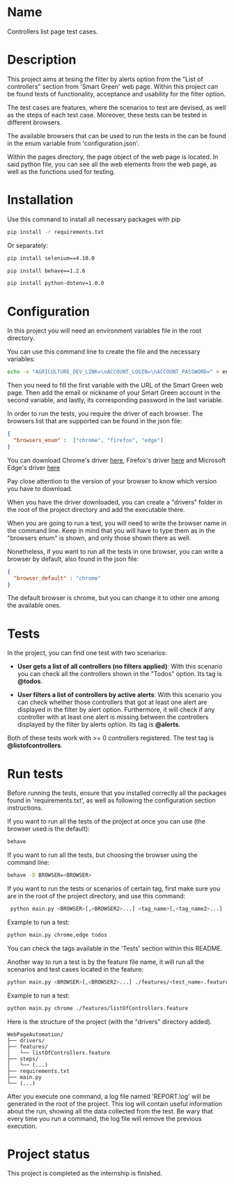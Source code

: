 # Name

Controllers list page test cases.

# Description

This project aims at tesing the filter by alerts option from the "List of controllers"
section from 'Smart Green' web page. Within this project can be found tests of functionality,
acceptance and usability for the filter option.

The test cases are features, where the scenarios to test are devised, as well as the
steps of each test case. Moreover, these tests can be tested in different browsers.

The available browsers that can be used to run the tests in the can be found in the
enum variable from 'configuration.json'. 

Within the pages directory, the page object of the web page is located.
In said python file, you can see all the web elements from the web page, as well as 
the functions used for testing.


# Installation

Use this command to install all necessary packages with pip

```bash
pip install -r requirements.txt
```

Or separately:
```bash
pip install selenium==4.10.0

pip install behave==1.2.6

pip install python-dotenv=1.0.0
```

# Configuration

In this project you will need an environment variables file in the root directory.

You can use this command line to create the file and the necessary variables:
```bash
echo -e "AGRICULTURE_DEV_LINK=\nACCOUNT_LOGIN=\nACCOUNT_PASSWORD=" > environment_variables.env
```
Then you need to fill the first variable with the URL of the Smart Green web page.
Then add the email or nickname of your Smart Green account in the second variable,
and lastly, its corresponding password in the last variable.

In order to run the tests, you require the driver of each browser.
The browsers list that are supported can be found in the json file: 

```json
{
  "browsers_enum" :  ["chrome", "firefox", "edge"]
}
```

You can download Chrome's driver [here](https://chromedriver.chromium.org/downloads), 
Firefox's driver [here](https://github.com/mozilla/geckodriver/releases)
and Microsoft Edge's driver [here](https://developer.microsoft.com/es-es/microsoft-edge/tools/webdriver/)

Pay close attention to the version of your browser to know which version you have to download.

When you have the driver downloaded, you can create a "drivers" folder in the root of the project directory and 
add the executable there.

When you are going to run a test, you will need to write the browser name in the command line. Keep in mind that you 
will have to type them as in the "browsers enum" is shown, and only those shown there as well.

Nonetheless, if you want to run all the tests in one browser, you can write a browser by default, also
found in the json file:

```json
{
  "browser_default" : "chrome"
}
```
The default browser is chrome, but you can change it to other one among the available ones.

# Tests

In the project, you can find one test with two scenarios:

- **User gets a list of all controllers (no filters applied)**: With this scenario you can check all the controllers shown
in the "Todos" option. Its tag is **@todos**.


- **User filters a list of controllers by active alerts**: With this scenario you can check whether those controllers that got at least one alert are 
displayed in the filter by alert option. Furthermore, it will check if any controller with at least one alert is missing between the controllers displayed 
by the filter by alerts option. Its tag is **@alerts**.

Both of these tests work with >= 0 controllers registered. The test tag is **@listofcontrollers**.

# Run tests

Before running the tests, ensure that you installed correctly all the packages found in 'requirements.txt',
as well as following the configuration section instructions.

If you want to run all the tests of the project at once you can use (the browser used is the default):

```bash
behave 
```

If you want to run all the tests, but choosing the browser using the command line:

```bash
behave -D BROWSER=<BROWSER>
```

If you want to run the tests or scenarios of certain tag, first make sure you are in the root of the project directory, and use this command:

```bash
 python main.py <BROWSER>[,<BROWSER2>...] <tag_name>[,<tag_name2>...]
```

Example to run a test:
```bash
python main.py chrome,edge todos
```

You can check the tags available in the 'Tests' section within this README.

Another way to run a test is by the feature file name, it will run all the scenarios and test cases located in the feature:

```bash
python main.py <BROWSER>[,<BROWSER2>...] ./features/<test_name>.feature
```

Example to run a test:
```bash
python main.py chrome ./features/listOfControllers.feature
```

Here is the structure of the project (with the "drivers" directory added).
```vbnet
WebPageAutomation/
├── drivers/
├── features/
│   └── listOfControllers.feature
├── steps/
│   └── (...)
├── requirements.txt
├── main.py
└── (...)
```

After you execute one command, a log file named 'REPORT.log' will be generated in the root of the project. 
This log will contain useful information about the run, showing all the data collected from the test. 
Be wary that every time you run a command, the log file will remove the previous execution.

# Project status

This project is completed as the internship is finished. 